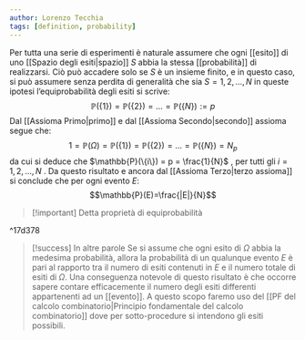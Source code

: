 ```yaml
---
author: Lorenzo Tecchia
tags: [definition, probability]
---
```

Per tutta una serie di esperimenti è naturale assumere che ogni [[esito]] di uno [[Spazio degli esiti|spazio]] $S$ abbia la stessa [[probabilità]] di realizzarsi. Ciò può accadere solo se $S$ è un insieme finito, e in questo caso, si può assumere senza perdita di generalità che sia $S = {1, 2, \dots, N }$ in queste ipotesi l’equiprobabilità degli esiti si scrive:$$\mathbb{P}(\{1\})=\mathbb{P}(\{2\})= \dots = \mathbb{P}(\{N\}):= p$$ Dal [[Assioma Primo|primo]] e dal [[Assioma Secondo|secondo]] assioma segue che:$$1=\mathbb{P}(\Omega)=\mathbb{P}(\{1\})=\mathbb{P}(\{2\})= \dots = \mathbb{P}(\{N\})=N_{p}$$da cui si deduce che $\mathbb{P}(\{i\}) = p = \frac{1}{N}$ , per tutti gli $i = 1, 2, \dots, N$ . Da questo risultato e ancora dal [[Assioma Terzo|terzo assioma]] si conclude che per ogni evento $E$:$$\mathbb{P}(E)=\frac{|E|}{N}$$
>[!important] Detta proprietà di equiprobabilità

^17d378

>[!success] In altre parole
> Se si assume che ogni esito di $\Omega$ abbia la medesima probabilità, allora la probabilità di un qualunque evento $E$ è pari al rapporto tra il numero di esiti contenuti in $E$ e il numero totale di esiti di $\Omega$. 
> Una conseguenza notevole di questo risultato è che occorre sapere contare efficacemente il numero degli esiti differenti appartenenti ad un [[evento]]. A questo scopo faremo uso del [[PF del calcolo combinatorio|Principio fondamentale del calcolo combinatorio]] dove per sotto-procedure si intendono gli esiti possibili.